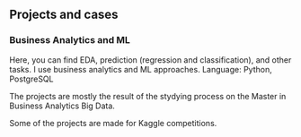 ## Projects and cases 
### Business Analytics and ML

Here, you can find EDA, prediction (regression and classification), and other tasks. I use business analytics and ML approaches. 
Language: Python, PostgreSQL

The projects are mostly the result of the stydying process on the Master in Business Analytics Big Data.

Some of the projects are made for Kaggle competitions.
